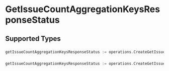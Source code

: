 # GetIssueCountAggregationKeysResponseStatus


## Supported Types

### 

```go
getIssueCountAggregationKeysResponseStatus := operations.CreateGetIssueCountAggregationKeysResponseStatusFloat32(float32{/* values here */})
```

### 

```go
getIssueCountAggregationKeysResponseStatus := operations.CreateGetIssueCountAggregationKeysResponseStatusArrayOffloat32([]float32{/* values here */})
```

